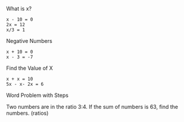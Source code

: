 What is x?

```
x - 10 = 0
2x = 12
x/3 = 1
```

Negative Numbers

```
x + 10 = 0
x - 3 = -7
```

Find the Value of X

```
x + x = 10
5x - x- 2x = 6
```

Word Problem with Steps

Two numbers are in the ratio 3:4. If the sum of numbers is 63, find the numbers.
(ratios)
